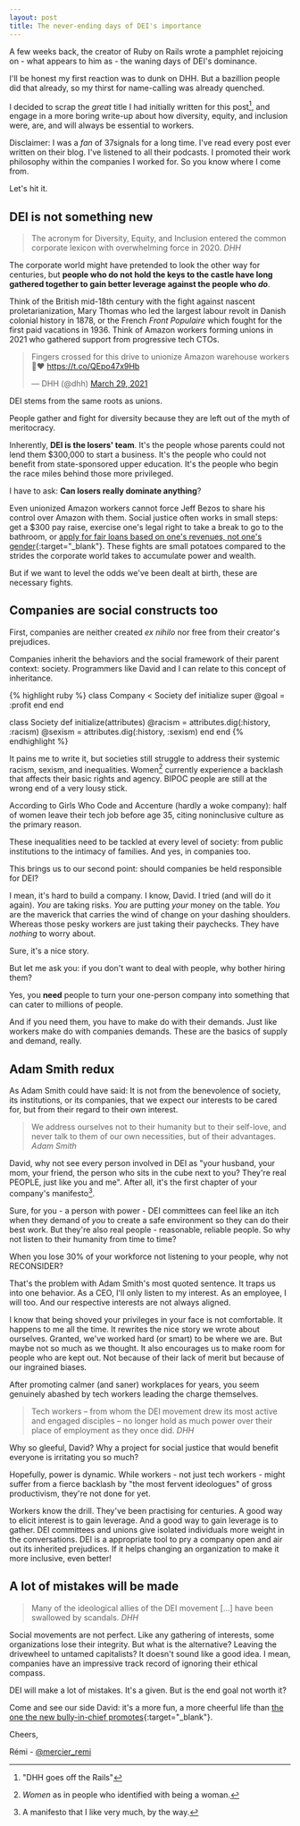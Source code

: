 ```yaml
---
layout: post
title: The never-ending days of DEI's importance
---
```


A few weeks back, the creator of Ruby on Rails wrote a pamphlet rejoicing on - what appears to him as - the waning days of DEI's dominance.

I'll be honest my first reaction was to dunk on DHH. But a bazillion people did that already, so my thirst for name-calling was already quenched.

I decided to scrap the _great_ title I had initially written for this post[^1], and engage in a more boring write-up about how diversity, equity, and inclusion were, are, and will always be essential to workers.

Disclaimer: I was a _fan_ of 37signals for a long time. I've read every post ever written on their blog. I've listened to all their podcasts. I promoted their work philosophy within the companies I worked for. So you know where I come from.

Let's hit it.

## DEI is not something new

<blockquote>
  The acronym for Diversity, Equity, and Inclusion entered the common corporate lexicon with overwhelming force in 2020.
  <cite>DHH</cite>
</blockquote>

The corporate world might have pretended to look the other way for centuries, but **people who do not hold the keys to the castle have long gathered together to gain better leverage against the people who _do_**.

Think of the British mid-18th century with the fight against nascent proletarianization, Mary Thomas who led the largest labour revolt in Danish colonial history in 1878, or the French _Front Populaire_ which fought for the first paid vacations in 1936. Think of Amazon workers forming unions in 2021 who gathered support from progressive tech CTOs.

<blockquote class="twitter-tweet" data-dnt="true"><p lang="en" dir="ltr">Fingers crossed for this drive to unionize Amazon warehouse workers 🤞❤️ <a href="https://t.co/QEpo47x9Hb">https://t.co/QEpo47x9Hb</a></p>&mdash; DHH (@dhh) <a href="https://twitter.com/dhh/status/1376544493009301513?ref_src=twsrc%5Etfw">March 29, 2021</a></blockquote> <script async src="https://platform.twitter.com/widgets.js" charset="utf-8"></script>

DEI stems from the same roots as unions.

People gather and fight for diversity because they are left out of the myth of meritocracy.

Inherently, **DEI is the losers' team**. It's the people whose parents could not lend them $300,000 to start a business. It's the people who could not benefit from state-sponsored upper education. It's the people who begin the race miles behind those more privileged.

I have to ask: **Can losers really dominate anything**?

Even unionized Amazon workers cannot force Jeff Bezos to share his control over Amazon with them. Social justice often works in small steps: get a $300 pay raise, exercise one's legal right to take a break to go to the bathroom, or [apply for fair loans based on one's revenues, not one's gender](https://twitter.com/dhh/status/1192540900393705474){:target="\_blank"}. These fights are small potatoes compared to the strides the corporate world takes to accumulate power and wealth.

But if we want to level the odds we've been dealt at birth, these are necessary fights.

## Companies are social constructs too

First, companies are neither created _ex nihilo_ nor free from their creator's prejudices.

Companies inherit the behaviors and the social framework of their parent context: society. Programmers like David and I can relate to this concept of inheritance.

{% highlight ruby %}
class Company < Society
  def initialize
    super
    @goal = :profit
  end
end

class Society
  def initialize(attributes)
    @racism = attributes.dig(:history, :racism)
    @sexism = attributes.dig(:history, :sexism)
  end
end
{% endhighlight %}

It pains me to write it, but societies still struggle to address their systemic racism, sexism, and inequalities. Women[^2] currently experience a backlash that affects their basic rights and agency. BIPOC people are still at the wrong end of a very lousy stick.

According to Girls Who Code and Accenture (hardly a woke company): half of women leave their tech job before age 35, citing noninclusive culture as the primary reason.

These inequalities need to be tackled at every level of society: from public institutions to the intimacy of families. And yes, in companies too.

This brings us to our second point: should companies be held responsible for DEI?

I mean, it's hard to build a company. I know, David. I tried (and will do it again). _You_ are taking risks. _You_ are putting _your_ money on the table. _You_ are the maverick that carries the wind of change on your dashing shoulders. Whereas those pesky workers are just taking their paychecks. They have _nothing_ to worry about.

Sure, it's a nice story.

But let me ask you: if you don't want to deal with people, why bother hiring them?

Yes, you **need** people to turn your one-person company into something that can cater to millions of people.

And if you need them, you have to make do with their demands. Just like workers make do with companies demands. These are the basics of supply and demand, really.

## Adam Smith redux

As Adam Smith could have said: It is not from the benevolence of society, its institutions, or its companies, that we expect our interests to be cared for, but from their regard to their own interest.

<blockquote>
  We address ourselves not to their humanity but to their self-love, and never talk to them of our own necessities, but of their advantages.
  <cite>Adam Smith</cite>
</blockquote>

David, why not see every person involved in DEI as "your husband, your mom, your friend, the person who sits in the cube next to you? They're real PEOPLE, just like you and me". After all, it's the first chapter of your company's manifesto[^3].

Sure, for you - a person with power - DEI committees can feel like an itch when they demand of _you_ to create a safe environment so they can do their best work. But they're also real people - reasonable, reliable people. So why not listen to their humanity from time to time?

When you lose 30% of your workforce not listening to your people, why not RECONSIDER?

That's the problem with Adam Smith's most quoted sentence. It traps us into one behavior. As a CEO, I'll only listen to my interest. As an employee, I will too. And our respective interests are not always aligned.

I know that being shoved your privileges in your face is not comfortable. It happens to me all the time. It rewrites the nice story we wrote about ourselves. Granted, we've worked hard (or smart) to be where we are. But maybe not so much as we thought. It also encourages us to make room for people who are kept out. Not because of their lack of merit but because of our ingrained biases.

After promoting calmer (and saner) workplaces for years, you seem genuinely abashed by tech workers leading the charge themselves.

<blockquote>
  Tech workers – from whom the DEI movement drew its most active and engaged disciples – no longer hold as much power over their place of employment as they once did.
  <cite>DHH</cite>
</blockquote>

Why so gleeful, David? Why a project for social justice that would benefit everyone is irritating you so much?

Hopefully, power is dynamic. While workers - not just tech workers - might suffer from a fierce backlash by "the most fervent ideologues" of gross productivism, they're not done for yet.

Workers know the drill. They've been practising for centuries. A good way to elicit interest is to gain leverage. And a good way to gain leverage is to gather. DEI committees and unions give isolated individuals more weight in the conversations. DEI is a appropriate tool to pry a company open and air out its inherited prejudices. If it helps changing an organization to make it more inclusive, even better!

## A lot of mistakes will be made

<blockquote>
  Many of the ideological allies of the DEI movement [...] have been swallowed by scandals.
  <cite>DHH</cite>
</blockquote>

Social movements are not perfect. Like any gathering of interests, some organizations lose their integrity. But what is the alternative? Leaving the drivewheel to untamed capitalists? It doesn't sound like a good idea. I mean, companies have an impressive track record of ignoring their ethical compass.

DEI will make a lot of mistakes. It's a given. But is the end goal not worth it?

Come and see our side David: it's a more fun, a more cheerful life than [the one the new bully-in-chief promotes](https://twitter.com/elonmusk/status/1595535360863395842){:target="\_blank"}.

Cheers,

Rémi - [@mercier_remi](https://twitter.com/mercier_remi)

[^1]: "DHH goes off the Rails"
[^2]: _Women_ as in people who identified with being a woman.
[^3]: A manifesto that I like very much, by the way.
